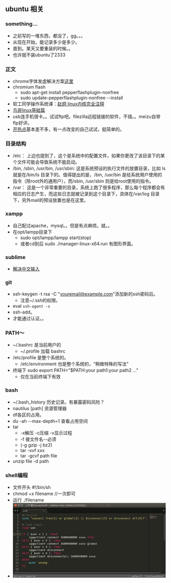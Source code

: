 ## ubuntu 相关

### something...
- 之前写的一堆东西，都没了，gg。。。
- 从现在开始，能记录多少是多少。
- 直到。某天又要重装的时候。。
- 也许就不装ubuntu了2333

### 正文
- chrome字体发虚解决方案[这里](http://www.findspace.name/res/1388)
- chromium flash
	- sudo apt-get install pepperflashplugin-nonfree
	- sudo update-pepperflashplugin-nonfree --install
- 软工同学操作系统课：[赵炯 linux内核完全注释](http://download.csdn.net/detail/skyline_loafer/8215693)
- [鸟哥linux基础篇](http://linux.vbird.org/linux_basic/)
- usb连手机很卡。。试试ftp吧。filezilla远程链接的软件，不错。。meizu自带ftp好评。
- [开热点](http://jingyan.baidu.com/article/363872ecd8f35d6e4ba16f97.html)基本差不多，有一点改变的自己试试，挺简单的。

### 目录结构
- /etc： 上边也提到了，这个是系统中的配置文件，如果你更改了该目录下的某个文件可能会导致系统不能启动。
- /bin, /sbin, /usr/bin, /usr/sbin: 这是系统预设的执行文件的放置目录，比如 ls 就是在/bin/ls 目录下的。值得提出的是，/bin, /usr/bin 是给系统用户使用的指令（除root外的通用户），而/sbin, /usr/sbin 则是给root使用的指令。
- /var： 这是一个非常重要的目录，系统上跑了很多程序，那么每个程序都会有相应的日志产生，而这些日志就被记录到这个目录下，具体在/var/log 目录下，另外mail的预设放置也是在这里。

### xampp
- 自己配过apache，mysql。。但是有点麻烦。就。。
- 在opt/lampp目录下
  - sudo opt/lampp/lampp start(stop)
  - 或者cd到后  sudo ./manager-linux-x64.run 有图形界面。

### sublime
- [解决中文输入](http://www.jianshu.com/p/bf05fb3a4709)

### git
-  ssh-keygen -t rsa -C "youremail@example.com"添加新的ssh密码后。
	-  注意~/.ssh的权限。
-  eval `ssh-agent -s`
-  ssh-add。
-  才能通过认证。。

### PATH～
- ~/.bashrc 是当前用户的
	- ~/.profile 加载 bashrc
- /etc/profile 是整个系统的。
	- /etc/environment 也是整个系统的，“稍微特殊的写法”
- 终端下 sudo export PATH="$PATH:your path1:your path2 …"
	- 仅在当前终端下有效

### bash
- ~/.bash_history 历史记录。有暴露密码风险？
- nautilus [path] 资源管理器
- df各区的占用。
- du -ah --max-depth=1 查看占用空间
- tar
	- 	-x解压 -c压缩 -v显示过程
	- 	-f 接文件名--必须
	- 	(-g gzip -j bz2)
	- 	tar -xvf xxx
	- 	tar -gcvf path file
- unzip file -d path


### shell编程
- 文件开头 #!/bin/sh
- chmod +x filename //一次即可
- 运行 ./filename
- ![shelll](./resource/img/shell-demo.png)